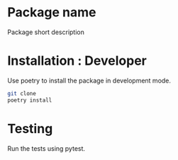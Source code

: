 # Package name

Package short description

# Installation : Developer

Use poetry to install the package in development mode.

```bash
git clone
poetry install
```


# Testing   

Run the tests using pytest.


